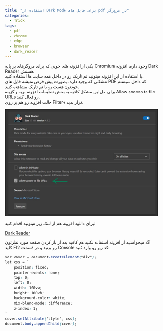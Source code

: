 ```yaml
---
title: "استفاده از Dark Mode برای فایل های pdf در مرورگر"
categories:
  - Trick
tags:
  - pdf
  - chrome
  - edge
  - browser
  - dark_reader
---
```


یکی از افزونه های خوبی که برای مروگرهای بر پایه Chromium وجود داره، افزونه Dark Reader هستش.  
با استفاده از این افزونه میتونید تم تاریک رو در داخل همه سایت ها استفاده کنید.  
مشکلی که وجود داره، بصورت پیش فرض نمیشه فایل های PDF که داخل سیستم خودتون هست رو با تم تاریک مشاهده کنید.  
برای حل این مشکل کافیه به بخش تنظیمات افزونه برید و گزینه Allow access to file URLs رو فعال کنید.  
حالت افزونه رو هم بر روی Filter+ قرار بدید.  

<p align="center" >
  <img src="/assets/img/darkReader.jpg" alt="mhkarami97" width="600" />
</p>

برای دانلود افزونه هم از لینک زیر میتونید اقدام کنید:  

[Dark Reader](https://microsoftedge.microsoft.com/addons/detail/dark-reader/ifoakfbpdcdoeenechcleahebpibofpc)  


اگه میخواستید از افزونه استفاده نکنید هم کافیه بعد از باز کردن صفحه مورد نظرتون کلید F12 رو بزنید و در قسمت Console کد زیر رو وارد کنید:  

```css
var cover = document.createElement("div");
let css = `
    position: fixed;
    pointer-events: none;
    top: 0;
    left: 0;
    width: 100vw;
    height: 100vh;
    background-color: white;
    mix-blend-mode: difference;
    z-index: 1;
`
cover.setAttribute("style", css);
document.body.appendChild(cover);
```
